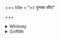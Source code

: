 +++
title = "०२ युनक्त सीरा"

+++

<details><summary>Whitney</summary>

### Translation
2. Harness ye the plows, extend the yokes; scatter (*vap*) the seed here  
in the prepared womb; may the bunch (?) of *virā́j* be burdened for us;  
may the sickles draw in (*ā-yu*) the ripe \[grain\] yet closer.

### Notes
In the first half-verse, RV. (ib. 3) and VS. (ib. 68) have *tanudhvam*  
for *tanota*, the rest (ibid.) agreeing with our text (but K. has *kṛto  
yonir*); Ppp. reads *kṣetre* instead of *yonāu; yónāu*, of course,  
involves a hidden comparison of sowing with impregnation. In the  
difficult and obscure second half, the other texts (not Ppp.) give *girā́  
ca* for the unintelligible *virā́jas*, and *ásat* (with accent apparently  
meant as antithetic) for *asat*, which is read in all the mss., but in  
our edition (not in SPP's) emended to *ásat;* the same texts accent  
*śruṣṭís* (and our edition was emended to agree with them; SPP. accents  
the first syllable, with all the mss.). SPP. reads *śnúṣṭs*, with the  
majority of his authorities (including oral reciters), and with the  
comm.; among his mss. are found also *śrúṣṭis*, *ślú-*, *srú-*, *snú-*,  
and *śnúṣṭīs*. Part of our mss. also (E.I.H.Op.) are noted as seeming to  
intend *śnú-*, and, as Ppp. supports it by reading *suniṣṭis sabh-*, the  
reading *śnúṣṭiḥ* is adopted in the translation ⌊as also at viii. 2. 1⌋.  
The manuscripts are not at all to be relied on for distinguishing *śnu*  
and *śru* ⌊cf. iii. 30. 7 and note⌋. The comm. explains it by  
*āśuprāpakaḥ stambaḥ*, and *sábharās* as *phalabhārasahitas* 'heavy with  
fruit'; of *virā́j* he makes easy work by identifying it with *anna*, on  
the authority of TB. iii. 8. 10⁴: *ánnaṁ vāí virā́ṭ!* In **d**, finally,  
the chief discordance of the versions is at the end, where, for *ā́  
yavan* (Ppp. *āyuvaṁ*), RV.VS.Kap. read *é ’yāt*, and TS.MS.K. *ā ’yāt*.  
But TS. has *sṛṇyā̀* (instead of *-yàs*), and some of our mss. (P.M.W.),  
with the majority of SPP's, combine *íchṛṇyàs* or *icchṛṇyàs*, implying  
*śṛṇyàs*. The Anukr. does not heed that pāda **d** is, as it stands,  
*jagatī*. ⌊W., in his own copy and in *Index*, seems to approve the  
accentless *asat*.—Comm. has *ā yavam* in **d**.⌋
</details>

<details><summary>Griffith</summary>

Lay on the yokes and fasten well the traces: formed is the furrow, sow the seed within it. Viraj vouchsafe us hearing fraught with plenty! Let the ripe grain come near and near the sickle.
</details>
